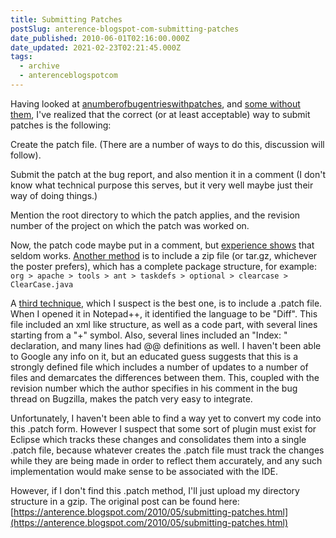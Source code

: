 ```yaml
---
title: Submitting Patches
postSlug: anterence-blogspot-com-submitting-patches
date_published: 2010-06-01T02:16:00.000Z
date_updated: 2021-02-23T02:21:45.000Z
tags:
  - archive
  - anterenceblogspotcom
---
```


Having looked at [a](https://issues.apache.org/bugzilla/show_bug.cgi?id=33868)[number](https://issues.apache.org/bugzilla/show_bug.cgi?id=36270)[of](https://issues.apache.org/bugzilla/show_bug.cgi?id=40522)[bug](https://issues.apache.org/bugzilla/show_bug.cgi?id=40642)[entries](https://issues.apache.org/bugzilla/show_bug.cgi?id=40678)[with](https://issues.apache.org/bugzilla/show_bug.cgi?id=40922)[patches](https://issues.apache.org/bugzilla/show_bug.cgi?id=44220), and [some without them](https://issues.apache.org/bugzilla/show_bug.cgi?id=45316), I've realized that the correct (or at least acceptable) way to submit patches is the following:

Create the patch file. (There are a number of ways to do this, discussion will follow).

Submit the patch at the bug report, and also mention it in a comment (I don't know what technical purpose this serves, but it very well maybe just their way of doing things.)

Mention the root directory to which the patch applies, and the revision number of the project on which the patch was worked on.

Now, the patch code maybe put in a comment, but [experience shows](https://issues.apache.org/bugzilla/show_bug.cgi?id=45316) that seldom works. [Another method](https://issues.apache.org/bugzilla/show_bug.cgi?id=32422) is to include a zip file (or tar.gz, whichever the poster prefers), which has a complete package structure, for example:
`org > apache > tools > ant > taskdefs > optional > clearcase > ClearCase.java`

A [third technique](https://issues.apache.org/bugzilla/show_bug.cgi?id=34748), which I suspect is the best one, is to include a .patch file. When I opened it in Notepad++, it identified the language to be "Diff". This file included an xml like structure, as well as a code part, with several lines starting from a "+" symbol. Also, several lines included an "Index: " declaration, and many lines had @@ definitions as well. I haven't been able to Google any info on it, but an educated guess suggests that this is a strongly defined file which includes a number of updates to a number of files and demarcates the differences between them. This, coupled with the revision number which the author specifies in his comment in the bug thread on Bugzilla, makes the patch very easy to integrate.

Unfortunately, I haven't been able to find a way yet to convert my code into this .patch form. However I suspect that some sort of plugin must exist for Eclipse which tracks these changes and consolidates them into a single .patch file, because whatever creates the .patch file must track the changes while they are being made in order to reflect them accurately, and any such implementation would make sense to be associated with the IDE.

However, if I don't find this .patch method, I'll just upload my directory structure in a gzip.
The original post can be found here: [https://anterence.blogspot.com/2010/05/submitting-patches.html](https://anterence.blogspot.com/2010/05/submitting-patches.html)
